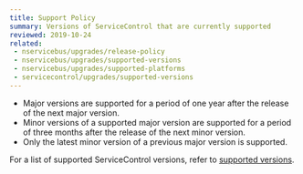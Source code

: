 ```yaml
---
title: Support Policy
summary: Versions of ServiceControl that are currently supported
reviewed: 2019-10-24
related:
 - nservicebus/upgrades/release-policy
 - nservicebus/upgrades/supported-versions
 - nservicebus/upgrades/supported-platforms
 - servicecontrol/upgrades/supported-versions
---
```


- Major versions are supported for a period of one year after the release of the next major version.
- Minor versions of a supported major version are supported for a period of three months after the release of the next minor version.
- Only the latest minor version of a previous major version is supported.

For a list of supported ServiceControl versions, refer to [supported versions](supported-versions.md).